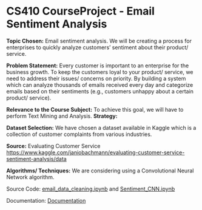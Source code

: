 # CS410 CourseProject - Email Sentiment Analysis

**Topic Chosen:**
Email sentiment analysis. We will be creating a process for enterprises to quickly analyze customers’ sentiment about their product/ service.

**Problem Statement:**
Every customer is important to an enterprise for the business growth. To keep the customers loyal to your product/ service, we need to address their issues/ concerns on priority. By building a system which can analyze thousands of emails received every day and categorize emails based on their sentiments (e.g., customers unhappy about a certain product/ service).

**Relevance to the Course Subject:**
To achieve this goal, we will have to perform Text Mining and Analysis.
**Strategy:**

**Dataset Selection:** We have chosen a dataset available in Kaggle which is a collection of customer complaints from various industries.
 
**Source:** Evaluating Customer Service https://www.kaggle.com/janiobachmann/evaluating-customer-service-sentiment-analysis/data

**Algorithms/ Techniques:** We are considering using a Convolutional Neural Network algorithm. 

Source Code: [email_data_cleaning.ipynb](email_data_cleaning.ipynb) and [Sentiment_CNN.ipynb](Sentiment_CNN_v1.ipynb)

Documentation: [Documentation](Documentation.md)
